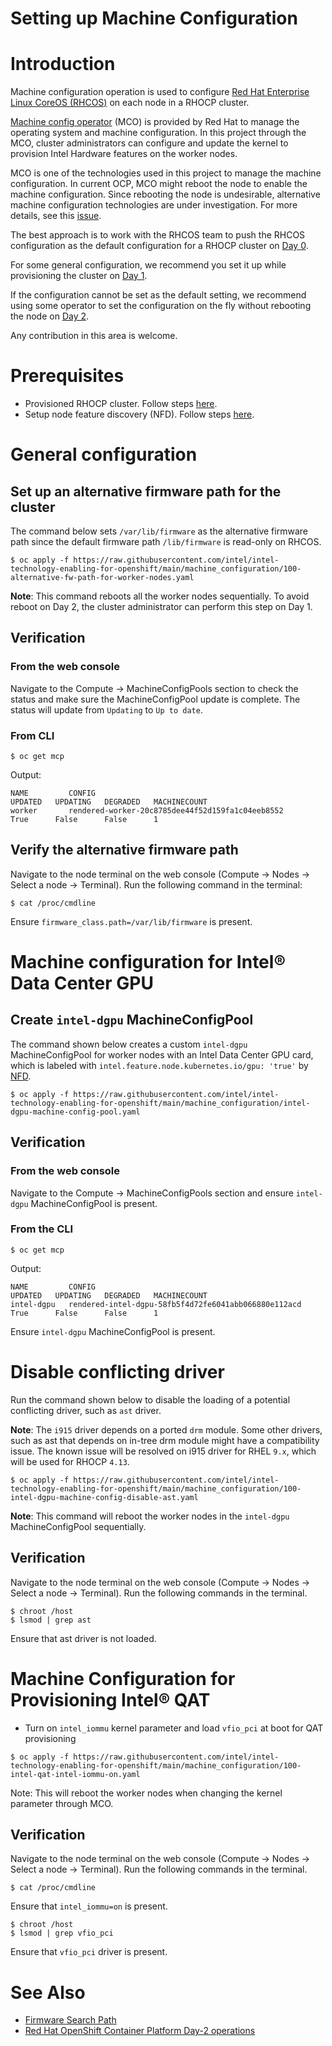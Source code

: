 # Setting up Machine Configuration

# Introduction
Machine configuration operation is used to configure [Red Hat Enterprise Linux CoreOS (RHCOS)](https://docs.openshift.com/container-platform/4.13/architecture/architecture-rhcos.html) on each node in a RHOCP cluster.

[Machine config operator](https://github.com/openshift/machine-config-operator) (MCO) is provided by Red Hat to manage the operating system and machine configuration. In this project through the MCO, cluster administrators can configure and update the kernel to provision Intel Hardware features on the worker nodes.

MCO is one of the technologies used in this project to manage the machine configuration. In current OCP, MCO might reboot the node to enable the machine configuration. Since rebooting the node is undesirable, alternative machine configuration technologies are under investigation. For more details, see this [issue](https://github.com/intel/intel-technology-enabling-for-openshift/issues/34).  

The best approach is to work with the RHCOS team to push the RHCOS configuration as the default configuration for a RHOCP cluster on [Day 0](https://www.ibm.com/cloud/architecture/content/course/red-hat-openshift-container-platform-day-2-ops/). 

For some general configuration, we recommend you set it up while provisioning the cluster on [Day 1](https://www.ibm.com/cloud/architecture/content/course/red-hat-openshift-container-platform-day-2-ops/).

If the configuration cannot be set as the default setting, we recommend using some operator to set the configuration on the fly without rebooting the node on [Day 2](https://www.ibm.com/cloud/architecture/content/course/red-hat-openshift-container-platform-day-2-ops/).

Any contribution in this area is welcome. 

# Prerequisites 
- Provisioned RHOCP cluster. Follow steps [here](/README.md#provisioning-rhocp-cluster).
- Setup node feature discovery (NFD). Follow steps [here](/nfd/README.md).

# General configuration 

## Set up an alternative firmware path for the cluster 
The command below sets `/var/lib/firmware` as the alternative firmware path since the default firmware path `/lib/firmware` is read-only on RHCOS.
``` 
$ oc apply -f https://raw.githubusercontent.com/intel/intel-technology-enabling-for-openshift/main/machine_configuration/100-alternative-fw-path-for-worker-nodes.yaml
```
**Note**: This command reboots all the worker nodes sequentially. To avoid reboot on Day 2, the cluster administrator can perform this step on Day 1.

## Verification
### From the web console
Navigate to the Compute -> MachineConfigPools section to check the status and make sure the MachineConfigPool update is complete. The status will update from `Updating` to `Up to date`.

### From CLI 
```
$ oc get mcp
```
Output:
```
NAME         CONFIG                                                 UPDATED   UPDATING   DEGRADED   MACHINECOUNT   
worker       rendered-worker-20c8785dee44f52d159fa1c04eeb8552       True      False      False      1              
```

## Verify the alternative firmware path
Navigate to the node terminal on the web console (Compute -> Nodes -> Select a node -> Terminal). Run the following command in the terminal:
```
$ cat /proc/cmdline 
```
Ensure `firmware_class.path=/var/lib/firmware` is present.

# Machine configuration for Intel® Data Center GPU
## Create `intel-dgpu` MachineConfigPool
The command shown below creates a custom `intel-dgpu` MachineConfigPool for worker nodes with an Intel Data Center GPU card, which is labeled with `intel.feature.node.kubernetes.io/gpu: 'true'` by [NFD](/nfd/README.md). 
```
$ oc apply -f https://raw.githubusercontent.com/intel/intel-technology-enabling-for-openshift/main/machine_configuration/intel-dgpu-machine-config-pool.yaml
```

## Verification
### From the web console
Navigate to the Compute -> MachineConfigPools section and ensure `intel-dgpu` MachineConfigPool is present.
### From the CLI 
```
$ oc get mcp
```
Output: 
```
NAME         CONFIG                                                 UPDATED   UPDATING   DEGRADED   MACHINECOUNT   
intel-dgpu   rendered-intel-dgpu-58fb5f4d72fe6041abb066880e112acd   True      False      False      1             
```
Ensure `intel-dgpu` MachineConfigPool is present.

# Disable conflicting driver
Run the command shown below to disable the loading of a potential conflicting driver, such as `ast` driver.

**Note**: The `i915` driver depends on a ported `drm` module. Some other drivers, such as ast that depends on in-tree drm module might have a compatibility issue. The known issue will be resolved on i915 driver for RHEL `9.x`, which will be used for RHOCP `4.13`. 
```
$ oc apply -f https://raw.githubusercontent.com/intel/intel-technology-enabling-for-openshift/main/machine_configuration/100-intel-dgpu-machine-config-disable-ast.yaml
```
**Note**: This command will reboot the worker nodes in the `intel-dgpu` MachineConfigPool sequentially.

## Verification
Navigate to the node terminal on the web console (Compute -> Nodes -> Select a node -> Terminal). Run the following commands in the terminal.
```
$ chroot /host
$ lsmod | grep ast
```
Ensure that ast driver is not loaded.

# Machine Configuration for Provisioning Intel® QAT

* Turn on `intel_iommu` kernel parameter and load `vfio_pci` at boot for QAT provisioning

```
$ oc apply -f https://raw.githubusercontent.com/intel/intel-technology-enabling-for-openshift/main/machine_configuration/100-intel-qat-intel-iommu-on.yaml
```

Note: This will reboot the worker nodes when changing the kernel parameter through MCO.

## Verification
Navigate to the node terminal on the web console (Compute -> Nodes -> Select a node -> Terminal). Run the following commands in the terminal.
```
$ cat /proc/cmdline
```
Ensure that `intel_iommu=on` is present.

```
$ chroot /host
$ lsmod | grep vfio_pci
```
Ensure that `vfio_pci` driver is present.

# See Also
- [Firmware Search Path](https://docs.kernel.org/driver-api/firmware/fw_search_path.html)
- [Red Hat OpenShift Container Platform Day-2 operations](https://www.ibm.com/cloud/architecture/content/course/red-hat-openshift-container-platform-day-2-ops/)
